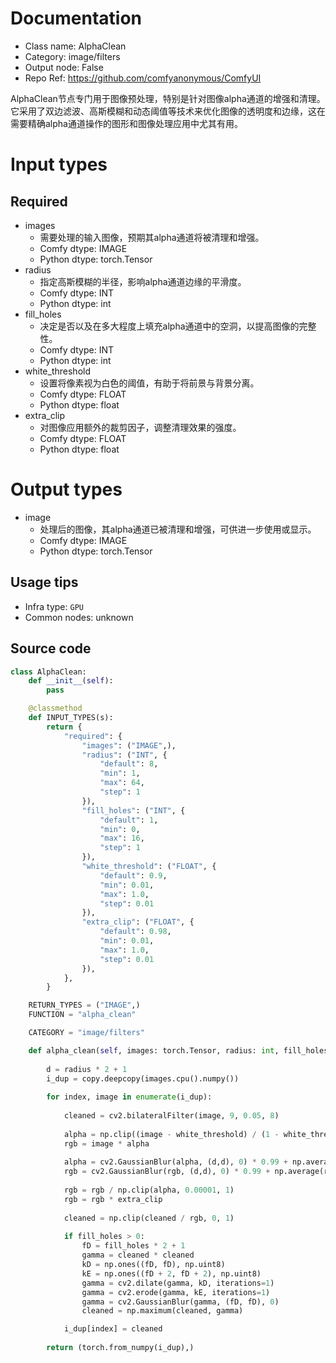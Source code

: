 
# Documentation
- Class name: AlphaClean
- Category: image/filters
- Output node: False
- Repo Ref: https://github.com/comfyanonymous/ComfyUI

AlphaClean节点专门用于图像预处理，特别是针对图像alpha通道的增强和清理。它采用了双边滤波、高斯模糊和动态阈值等技术来优化图像的透明度和边缘，这在需要精确alpha通道操作的图形和图像处理应用中尤其有用。

# Input types
## Required
- images
    - 需要处理的输入图像，预期其alpha通道将被清理和增强。
    - Comfy dtype: IMAGE
    - Python dtype: torch.Tensor
- radius
    - 指定高斯模糊的半径，影响alpha通道边缘的平滑度。
    - Comfy dtype: INT
    - Python dtype: int
- fill_holes
    - 决定是否以及在多大程度上填充alpha通道中的空洞，以提高图像的完整性。
    - Comfy dtype: INT
    - Python dtype: int
- white_threshold
    - 设置将像素视为白色的阈值，有助于将前景与背景分离。
    - Comfy dtype: FLOAT
    - Python dtype: float
- extra_clip
    - 对图像应用额外的裁剪因子，调整清理效果的强度。
    - Comfy dtype: FLOAT
    - Python dtype: float

# Output types
- image
    - 处理后的图像，其alpha通道已被清理和增强，可供进一步使用或显示。
    - Comfy dtype: IMAGE
    - Python dtype: torch.Tensor


## Usage tips
- Infra type: `GPU`
- Common nodes: unknown


## Source code
```python
class AlphaClean:
    def __init__(self):
        pass

    @classmethod
    def INPUT_TYPES(s):
        return {
            "required": {
                "images": ("IMAGE",),
                "radius": ("INT", {
                    "default": 8,
                    "min": 1,
                    "max": 64,
                    "step": 1
                }),
                "fill_holes": ("INT", {
                    "default": 1,
                    "min": 0,
                    "max": 16,
                    "step": 1
                }),
                "white_threshold": ("FLOAT", {
                    "default": 0.9,
                    "min": 0.01,
                    "max": 1.0,
                    "step": 0.01
                }),
                "extra_clip": ("FLOAT", {
                    "default": 0.98,
                    "min": 0.01,
                    "max": 1.0,
                    "step": 0.01
                }),
            },
        }

    RETURN_TYPES = ("IMAGE",)
    FUNCTION = "alpha_clean"

    CATEGORY = "image/filters"

    def alpha_clean(self, images: torch.Tensor, radius: int, fill_holes: int, white_threshold: float, extra_clip: float):
        
        d = radius * 2 + 1
        i_dup = copy.deepcopy(images.cpu().numpy())
        
        for index, image in enumerate(i_dup):
            
            cleaned = cv2.bilateralFilter(image, 9, 0.05, 8)
            
            alpha = np.clip((image - white_threshold) / (1 - white_threshold), 0, 1)
            rgb = image * alpha
            
            alpha = cv2.GaussianBlur(alpha, (d,d), 0) * 0.99 + np.average(alpha) * 0.01
            rgb = cv2.GaussianBlur(rgb, (d,d), 0) * 0.99 + np.average(rgb) * 0.01
            
            rgb = rgb / np.clip(alpha, 0.00001, 1)
            rgb = rgb * extra_clip
            
            cleaned = np.clip(cleaned / rgb, 0, 1)
            
            if fill_holes > 0:
                fD = fill_holes * 2 + 1
                gamma = cleaned * cleaned
                kD = np.ones((fD, fD), np.uint8)
                kE = np.ones((fD + 2, fD + 2), np.uint8)
                gamma = cv2.dilate(gamma, kD, iterations=1)
                gamma = cv2.erode(gamma, kE, iterations=1)
                gamma = cv2.GaussianBlur(gamma, (fD, fD), 0)
                cleaned = np.maximum(cleaned, gamma)

            i_dup[index] = cleaned
        
        return (torch.from_numpy(i_dup),)

```
